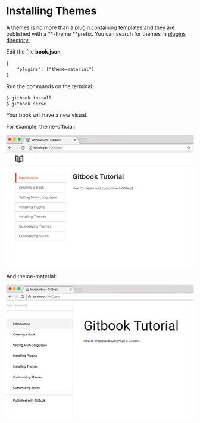 # Installing Themes

A themes is no more than a plugin containing templates and they are published with a **-theme **prefix. You can search for themes in [plugins directory.](https://plugins.gitbook.com/browse?q=theme)

Edit the file **book.json**

```
{
    "plugins": ["theme-material"]
}
```

Run the commands on the terminal:

```
$ gitbook install
$ gitbook serve
```

Your book will have a new visual.

For example, theme-official:

![](../assets/theme-official.png)

And theme-material:

![](../assets/theme-material.png)





